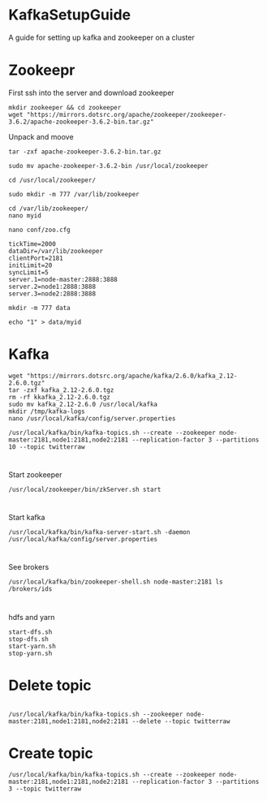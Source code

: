 # KafkaSetupGuide
A guide for setting up kafka and zookeeper on a cluster

# Zookeepr 

First ssh into the server and download zookeeper
```
mkdir zookeeper && cd zookeeper
wget "https://mirrors.dotsrc.org/apache/zookeeper/zookeeper-3.6.2/apache-zookeeper-3.6.2-bin.tar.gz"
```
Unpack and moove

```
tar -zxf apache-zookeeper-3.6.2-bin.tar.gz

sudo mv apache-zookeeper-3.6.2-bin /usr/local/zookeeper

cd /usr/local/zookeeper/

sudo mkdir -m 777 /var/lib/zookeeper

cd /var/lib/zookeeper/
nano myid

nano conf/zoo.cfg

tickTime=2000
dataDir=/var/lib/zookeeper
clientPort=2181
initLimit=20
syncLimit=5
server.1=node-master:2888:3888
server.2=node1:2888:3888
server.3=node2:2888:3888

mkdir -m 777 data

echo "1" > data/myid
```

# Kafka

``` 
wget "https://mirrors.dotsrc.org/apache/kafka/2.6.0/kafka_2.12-2.6.0.tgz"
tar -zxf kafka_2.12-2.6.0.tgz
rm -rf kkafka_2.12-2.6.0.tgz
sudo mv kafka_2.12-2.6.0 /usr/local/kafka
mkdir /tmp/kafka-logs
nano /usr/local/kafka/config/server.properties

/usr/local/kafka/bin/kafka-topics.sh --create --zookeeper node-master:2181,node1:2181,node2:2181 --replication-factor 3 --partitions 10 --topic twitterraw
``` 


# 
Start zookeeper 
```
/usr/local/zookeeper/bin/zkServer.sh start
```

# 
Start kafka 
```
/usr/local/kafka/bin/kafka-server-start.sh -daemon /usr/local/kafka/config/server.properties
```

# 
See brokers 
```
/usr/local/kafka/bin/zookeeper-shell.sh node-master:2181 ls /brokers/ids
```

# 
hdfs and yarn 
```
start-dfs.sh 
stop-dfs.sh 
start-yarn.sh
stop-yarn.sh
```
# Delete topic 
```

/usr/local/kafka/bin/kafka-topics.sh --zookeeper node-master:2181,node1:2181,node2:2181 --delete --topic twitterraw
```

# Create topic 
```
/usr/local/kafka/bin/kafka-topics.sh --create --zookeeper node-master:2181,node1:2181,node2:2181 --replication-factor 3 --partitions 3 --topic twitterraw
```

